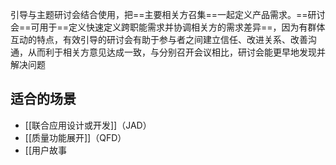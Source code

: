 引导与主题研讨会结合使用，把==主要相关方召集==一起定义产品需求。==研讨会==可用于==定义快速定义跨职能需求并协调相关方的需求差异==，因为有群体互动的特点，有效引导的研讨会有助于参与者之间建立信任、改进关系、改善沟通，从而利于相关方意见达成一致，与分别召开会议相比，研讨会能更早地发现并解决问题

## 适合的场景
+ [[联合应用设计或开发]]（JAD）
+ [[质量功能展开]]（QFD）
+ [[用户故事